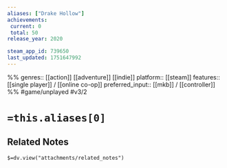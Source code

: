 ```yaml
---
aliases: ["Drake Hollow"]
achievements:
 current: 0
 total: 50
release_year: 2020

steam_app_id: 739650
last_updated: 1751647992
---
```

%%
genres:: [[action]] [[adventure]] [[indie]]
platform:: [[steam]]
features:: [[single player]] / [[online co-op]]
preferred_input:: [[mkb]] / [[controller]]
%%
#game/unplayed
#v3/2

# `=this.aliases[0]`
## Related Notes
`$=dv.view("attachments/related_notes")`